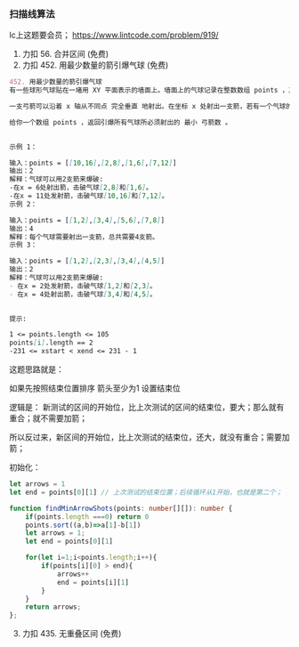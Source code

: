 
### 扫描线算法

lc上这题要会员；
<https://www.lintcode.com/problem/919/>

1. 力扣 56. 合并区间 (免费)
2. 力扣 452. 用最少数量的箭引爆气球 (免费)


```md
452. 用最少数量的箭引爆气球
有一些球形气球贴在一堵用 XY 平面表示的墙面上。墙面上的气球记录在整数数组 points ，其中points[i] = [xstart, xend] 表示水平直径在 xstart 和 xend之间的气球。你不知道气球的确切 y 坐标。

一支弓箭可以沿着 x 轴从不同点 完全垂直 地射出。在坐标 x 处射出一支箭，若有一个气球的直径的开始和结束坐标为 xstart，xend， 且满足  xstart ≤ x ≤ xend，则该气球会被 引爆 。可以射出的弓箭的数量 没有限制 。 弓箭一旦被射出之后，可以无限地前进。

给你一个数组 points ，返回引爆所有气球所必须射出的 最小 弓箭数 。

 
示例 1：

输入：points = [[10,16],[2,8],[1,6],[7,12]]
输出：2
解释：气球可以用2支箭来爆破:
-在x = 6处射出箭，击破气球[2,8]和[1,6]。
-在x = 11处发射箭，击破气球[10,16]和[7,12]。
示例 2：

输入：points = [[1,2],[3,4],[5,6],[7,8]]
输出：4
解释：每个气球需要射出一支箭，总共需要4支箭。
示例 3：

输入：points = [[1,2],[2,3],[3,4],[4,5]]
输出：2
解释：气球可以用2支箭来爆破:
- 在x = 2处发射箭，击破气球[1,2]和[2,3]。
- 在x = 4处射出箭，击破气球[3,4]和[4,5]。
 

提示:

1 <= points.length <= 105
points[i].length == 2
-231 <= xstart < xend <= 231 - 1
```

这题思路就是：

如果先按照结束位置排序
箭头至少为1
设置结束位

逻辑是： 新测试的区间的开始位，比上次测试的区间的结束位，要大；那么就有重合；就不需要加箭；

所以反过来，新区间的开始位，比上次测试的结束位，还大，就没有重合；需要加箭；

初始化：
```js
let arrows = 1
let end = points[0][1] // 上次测试的结束位置；后续循环从1开始，也就是第二个；
```

```ts
function findMinArrowShots(points: number[][]): number {
    if(points.length ===0) return 0
    points.sort((a,b)=>a[1]-b[1])
    let arrows = 1;
    let end = points[0][1]

    for(let i=1;i<points.length;i++){
        if(points[i][0] > end){
            arrows++
            end = points[i][1]
        }
    }
    return arrows;
};
```
3. 力扣 435. 无重叠区间 (免费)

